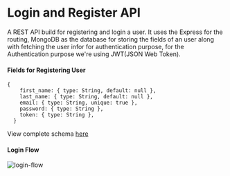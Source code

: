 # Login and Register API
A REST API build for registering and login a user. It uses the Express for the routing, MongoDB as the database for storing the fields of an user along with fetching the user infor for authentication purpose, for the Authentication purpose we're using JWT(JSON Web Token).

#### Fields for Registering User
```
{
    first_name: { type: String, default: null },
    last_name: { type: String, default: null },
    email: { type: String, unique: true },
    password: { type: String },
    token: { type: String },
  }
```
View complete schema [here](./model/user.js)

#### Login Flow
![login-flow](https://i.imgur.com/PsSSg8Z.png)
